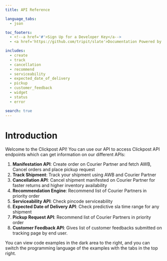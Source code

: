 ```yaml
---
title: API Reference

language_tabs:
  - json

toc_footers:
  - <!--a href='#'>Sign Up for a Developer Key</a-->
  - <a href='https://github.com/tripit/slate'>Documentation Powered by Slate</a>

includes:
  - create
  - track
  - cancellation
  - recommend
  - serviceability
  - expected_date_of_delivery
  - pickup
  - customer_feedback
  - widget
  - status
  - error

search: true
---
```


# Introduction

Welcome to the Clickpost API! You can use our API to access Clickpost API endpoints which can get information on our different APIs:

1. __Manifestation API__: Create order on Courier Partner and fetch AWB, Cancel orders and place pickup request
2. __Track Shipment__: Track your shipment using AWB and Courier Partner
3. __Cancellation API__: Cancel shipment manifested on Courier Partner for faster returns and higher inventory availability
4. __Recommendation Engine__: Recommend list of Courier Partners in priority order
5. __Serviceability API__: Check pincode serviceability
6. __Expected Date of Delivery API__: Check predictive sla time range for any shipment
7. __Pickup Request API__: Recommend list of Courier Partners in priority order
8. __Customer Feedback API__: Gives list of customer feedbacks submitted on tracking page by end user. 

<!--We have language bindings in Shell, Ruby, PHP and Python!-->

You can view code examples in the dark area to the right, and you can switch the programming language of the examples with the tabs in the top right.
